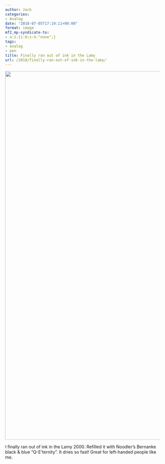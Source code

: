 ```yaml
---
author: Jack
categories:
- Analog
date: "2018-07-05T17:19:11+00:00"
format: image
mf2_mp-syndicate-to:
- a:1:{i:0;s:4:"none";}
tags:
- analog
- pen
title: Finally ran out of ink in the Lamy
url: /2018/finally-ran-out-of-ink-in-the-lamy/
---
```

<img class="alignnone size-full wp-image-1528" src="/img/2018/07/2018-07-05_bernanke-in-lamy.jpg" alt="" width="969" height="1200" srcset="/img/2018/07/2018-07-05_bernanke-in-lamy.jpg 969w, /img/2018/07/2018-07-05_bernanke-in-lamy-242x300.jpg 242w, /img/2018/07/2018-07-05_bernanke-in-lamy-768x951.jpg 768w, /img/2018/07/2018-07-05_bernanke-in-lamy-827x1024.jpg 827w, /img/2018/07/2018-07-05_bernanke-in-lamy-565x700.jpg 565w" sizes="(max-width: 969px) 100vw, 969px" />

I finally ran out of ink in the Lamy 2000. Refilled it with Noodler&#8217;s Bernanke black & blue &#8220;Q-E&#8217;ternity&#8221;. It dries so fast! Great for left-handed people like me.
